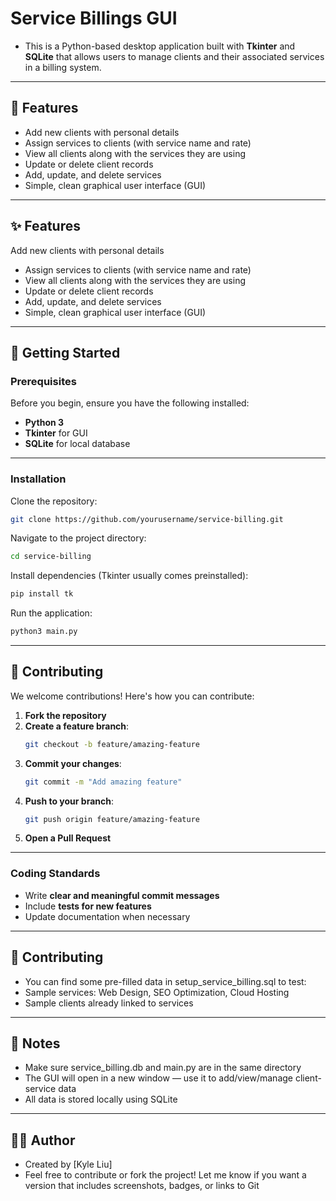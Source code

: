 # Service Billings GUI

- This is a Python-based desktop application built with **Tkinter** and **SQLite** that allows users to manage clients and their associated services in a billing system.

---

## 🚀 Features

- Add new clients with personal details
- Assign services to clients (with service name and rate)
- View all clients along with the services they are using
- Update or delete client records
- Add, update, and delete services
- Simple, clean graphical user interface (GUI)

---

## ✨ Features  

Add new clients with personal details
- Assign services to clients (with service name and rate)
- View all clients along with the services they are using
- Update or delete client records
- Add, update, and delete services
- Simple, clean graphical user interface (GUI)
  
---

## 🚀 Getting Started  

### Prerequisites  

Before you begin, ensure you have the following installed:  

- **Python 3**
- **Tkinter** for GUI
- **SQLite** for local database

---

### Installation  

Clone the repository:  
```sh
git clone https://github.com/yourusername/service-billing.git
```

Navigate to the project directory:  
```sh
cd service-billing
```

Install dependencies (Tkinter usually comes preinstalled):  
```sh
pip install tk
```

Run the application:
```sh
python3 main.py
```

---

## 🤝 Contributing  

We welcome contributions! Here's how you can contribute:  

1. **Fork the repository**  
2. **Create a feature branch**:  
   ```sh
   git checkout -b feature/amazing-feature
   ```
3. **Commit your changes**:  
   ```sh
   git commit -m "Add amazing feature"
   ```
4. **Push to your branch**:  
   ```sh
   git push origin feature/amazing-feature
   ```
5. **Open a Pull Request**  

---

### Coding Standards  

- Write **clear and meaningful commit messages**  
- Include **tests for new features**  
- Update documentation when necessary  

---

## 📝 Contributing

- You can find some pre-filled data in setup_service_billing.sql to test:
- Sample services: Web Design, SEO Optimization, Cloud Hosting
- Sample clients already linked to services

---

## 📌 Notes

- Make sure service_billing.db and main.py are in the same directory
- The GUI will open in a new window — use it to add/view/manage client-service data
- All data is stored locally using SQLite

---

## 🧑‍💻 Author
- Created by [Kyle Liu]
- Feel free to contribute or fork the project!
  Let me know if you want a version that includes screenshots, badges, or links to Git

